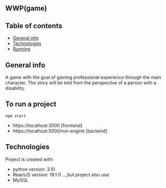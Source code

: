 ## WWP(game)

## Table of contents
* [General info](#general-info)
* [Technologies](#technologies)
* [Running](#running)

## General info
A game with the goal of gaining professional experience through the main character. 
The story will be told from the perspective of a person with a disability.

## To run a project
```
npm start
```
* https://localhost:3000 [frontend]
* https://localhost:5000/run-engine [backend]
	
## Technologies
Project is created with:
* python version: 3.10
* ReactJS version: 19.1.0
...,but project also use:
* MySQL